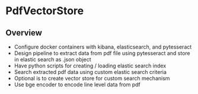 # PdfVectorStore

## Overview
* Configure docker containers with kibana, elasticsearch, and pytesseract
* Design pipeline to extract data from pdf file using pytesseract and store in elastic search as .json object
* Have python scripts for creating / loading elastic search index
* Search extracted pdf data using custom elastic search criteria
* Optional is to create vector store for custom search mechanism
* Use bge encoder to encode line level data from pdf